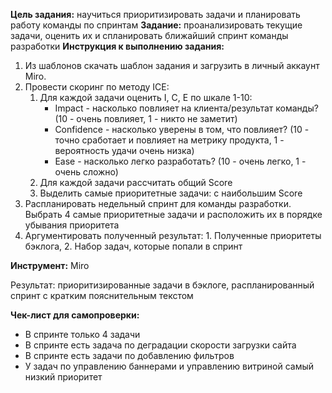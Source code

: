 **Цель задания:** научиться приоритизировать задачи и планировать работу команды по спринтам
**Задание:** проанализировать текущие задачи, оценить их и спланировать ближайший спринт команды разработки
**Инструкция к выполнению задания:**
1. Из шаблонов скачать шаблон задания и загрузить в личный аккаунт Miro.
2. Провести скоринг по методу ICE:
	1. Для каждой задачи оценить I, C, E по шкале 1-10:
		- Impact - насколько повлияет на клиента/результат команды? (10 - очень повлияет, 1 - никто не заметит)
		- Confidence - насколько уверены в том, что повлияет? (10 - точно сработает и повлияет на метрику продукта, 1 - вероятность удачи очень низка)
		- Ease  - насколько легко разработать? (10 - очень легко, 1 - очень сложно)
	2. Для каждой задачи рассчитать общий Score
	3. Выделить самые приоритетные задачи: с наибольшим Score
3. Распланировать недельный спринт для команды разработки. Выбрать 4 самые приоритетные задачи и расположить их в порядке убывания приоритета
4. Аргументировать полученный результат: 1. Полученные приоритеты бэклога, 2. Набор задач, которые попали в спринт

**Инструмент:** Miro

Результат: приоритизированные задачи в бэклоге, распланированный спринт с кратким пояснительным текстом

**Чек-лист для самопроверки:**
- В спринте только 4 задачи
- В спринте есть задача по деградации скорости загрузки сайта
- В спринте есть задачи по добавлению фильтров
- У задач по управлению баннерами и управлению витриной самый низкий приоритет

